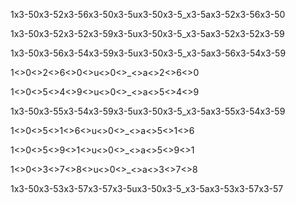 1x3-50x3-52x3-56x3-50x3-5ux3-50x3-5_x3-5ax3-52x3-56x3-50

1x3-50x3-52x3-52x3-59x3-5ux3-50x3-5_x3-5ax3-52x3-52x3-59

1x3-50x3-56x3-54x3-59x3-5ux3-50x3-5_x3-5ax3-56x3-54x3-59

1<>0<>2<>6<>0<>u<>0<>_<>a<>2<>6<>0

1<>0<>5<>4<>9<>u<>0<>_<>a<>5<>4<>9

1x3-50x3-55x3-54x3-59x3-5ux3-50x3-5_x3-5ax3-55x3-54x3-59

1<>0<>5<>1<>6<>u<>0<>_<>a<>5<>1<>6

1<>0<>5<>9<>1<>u<>0<>_<>a<>5<>9<>1

1<>0<>3<>7<>8<>u<>0<>_<>a<>3<>7<>8

1x3-50x3-53x3-57x3-57x3-5ux3-50x3-5_x3-5ax3-53x3-57x3-57
